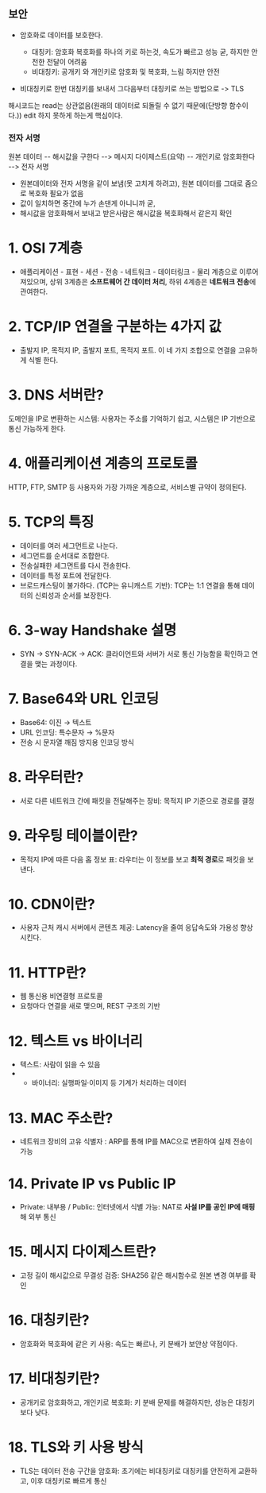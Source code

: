 ## 보안

- 암호화로 데이터를 보호한다.
    - 대칭키: 암호화 복호화를 하나의 키로 하는것, 속도가 빠르고 성능 굳, 하지만 안전한 전달이 어려움
    - 비대칭키: 공개키 와 개인키로 암호화 및 복호화, 느림 하지만 안전

- 비대칭키로 한번 대칭키를 보내서 그다음부터 대칭키로 쓰는 방법으로 -> TLS

해시코드는 read는 상관없음(원래의 데이터로 되돌릴 수 없기 때문에(단방향 함수이다.)) edit 하지 못하게 하는게 핵심이다.

### 전자 서명

원본 데이터 -- 해시값을 구한다 --> 메시지 다이제스트(요약) -- 개인키로 암호화한다 --> 전자 서명

- 원본데이터와 전자 서명을 같이 보냄(못 고치게 하려고), 원본 데이터를 그대로 줌으로 복호화 필요가 없음
- 값이 일치하면 중간에 누가 손댄게 아니니까 굳,
- 해시값을 암호화해서 보내고 받은사람은 해시값을 복호화해서 같은지 확인

# 1. OSI 7계층

- 애플리케이션 - 표현 - 세션 - 전송 - 네트워크 - 데이터링크 - 물리 계층으로 이루어져있으며, 상위 3계층은 **소프트웨어 간 데이터 처리**, 하위 4계층은 **네트워크 전송**에 관여한다.

# 2. **TCP/IP 연결을 구분하는 4가지 값**

- 출발지 IP, 목적지 IP, 출발지 포트, 목적지 포트. 이 네 가지 조합으로 연결을 고유하게 식별 한다.

# 3. DNS 서버란?

도메인을 IP로 변환하는 시스템: 사용자는 주소를 기억하기 쉽고, 시스템은 IP 기반으로 통신 가능하게 한다.

# 4. 애플리케이션 계층의 프로토콜

HTTP, FTP, SMTP 등 사용자와 가장 가까운 계층으로, 서비스별 규약이 정의된다.

# 5. TCP의 특징

- 데이터를 여러 세그먼트로 나눈다.
- 세그먼트를 순서대로 조합한다.
- 전송실패한 세그먼트를 다시 전송한다.
- 데이터를 특정 포트에 전달한다.
- 브로드캐스팅이 불가하다. (TCP는 유니캐스트 기반): TCP는 1:1 연결을 통해 데이터의 신뢰성과 순서를 보장한다.

# 6. 3-way Handshake 설명

- SYN → SYN-ACK → ACK: 클라이언트와 서버가 서로 통신 가능함을 확인하고 연결을 맺는 과정이다.

# 7. Base64와 URL 인코딩

- Base64: 이진 → 텍스트
- URL 인코딩: 특수문자 → %문자
- 전송 시 문자열 깨짐 방지용 인코딩 방식

# 8. 라우터란?

- 서로 다른 네트워크 간에 패킷을 전달해주는 장비: 목적지 IP 기준으로 경로를 결정

# 9. 라우팅 테이블이란?

- 목적지 IP에 따른 다음 홉 정보 표: 라우터는 이 정보를 보고 **최적 경로**로 패킷을 보낸다.

# 10. CDN이란?

- 사용자 근처 캐시 서버에서 콘텐츠 제공: Latency을 줄여 응답속도와 가용성 향상시킨다.

# 11. HTTP란?

- 웹 통신용 비연결형 프로토콜
- 요청마다 연결을 새로 맺으며, REST 구조의 기반

# 12. 텍스트 vs 바이너리

- 텍스트: 사람이 읽을 수 있음
-
    - 바이너리: 실행파일·이미지 등 기계가 처리하는 데이터

# 13. MAC 주소란?

- 네트워크 장비의 고유 식별자 : ARP를 통해 IP를 MAC으로 변환하여 실제 전송이 가능

# 14. Private IP vs Public IP

- Private: 내부용 / Public: 인터넷에서 식별 가능: NAT로 **사설 IP를 공인 IP에 매핑**해 외부 통신

# 15. 메시지 다이제스트란?

- 고정 길이 해시값으로 무결성 검증: SHA256 같은 해시함수로 원본 변경 여부를 확인

# 16. 대칭키란?

- 암호화와 복호화에 같은 키 사용: 속도는 빠르나, 키 분배가 보안상 약점이다.

# 17. 비대칭키란?

- 공개키로 암호화하고, 개인키로 복호화: 키 분배 문제를 해결하지만, 성능은 대칭키보다 낮다.

# 18. TLS와 키 사용 방식

- TLS는 데이터 전송 구간을 암호화: 초기에는 비대칭키로 대칭키를 안전하게 교환하고, 이후 대칭키로 빠르게 통신